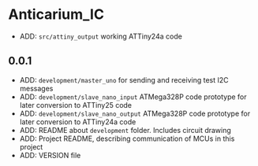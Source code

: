 # Anticarium_IC
- ADD: `src/attiny_output` working ATTiny24a code

## 0.0.1
- ADD: `development/master_uno` for sending and receiving test I2C messages
- ADD: `development/slave_nano_input` ATMega328P code prototype for later conversion to ATTiny25 code
- ADD: `development/slave_nano_output` ATMega328P code prototype for later conversion to ATTiny24a code
- ADD: README about `development` folder. Includes circuit drawing
- ADD: Project README, describing communication of MCUs in this project
- ADD: VERSION file